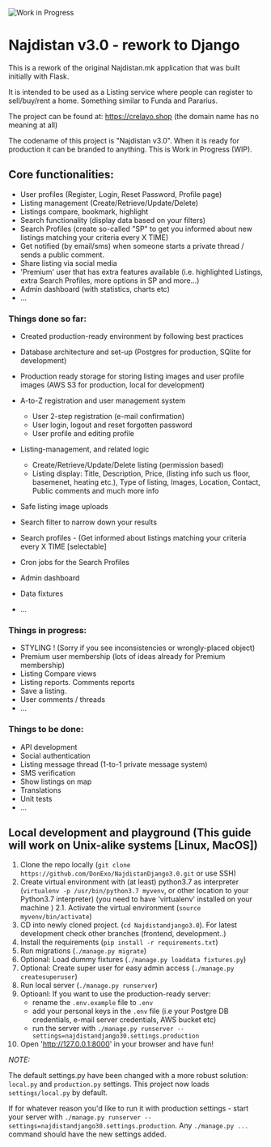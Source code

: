 ![Work in Progress](https://www.psychologiepraktijkheijnen.nl/wp-content/uploads/2017/04/work-in-progress.png)


# Najdistan v3.0 - rework to Django

This is a rework of the original Najdistan.mk application that was built initially with Flask.

It is intended to be used as a Listing service where people can register to sell/buy/rent a home. Something similar to Funda and Pararius.

The project can be found at: https://crelayo.shop (the domain name has no meaning at all) 

The codename of this project is "Najdistan v3.0". When it is ready for production it can be branded to anything. This is Work in Progress (WIP).

## Core functionalities:
* User profiles (Register, Login, Reset Password, Profile page)
* Listing management (Create/Retrieve/Update/Delete)
* Listings compare, bookmark, highlight
* Search functionality (display data based on your filters)
* Search Profiles (create so-called "SP" to get you informed about new listings matching your criteria every X TIME)
* Get notified (by email/sms) when someone starts a private thread / sends a public comment.
* Share listing via social media
* 'Premium' user that has extra features available (i.e. highlighted Listings, extra Search Profiles, more options in SP and more...)
* Admin dashboard (with statistics, charts etc)
* ...

### Things done so far:
* Created production-ready environment by following best practices
* Database architecture and set-up (Postgres for production, SQlite for development)
* Production ready storage for storing listing images and user profile images (AWS S3 for production, local for development)
* A-to-Z registration and user management system
  * User 2-step registration (e-mail confirmation)
  * User login, logout and reset forgotten password
  * User profile and editing profile
* Listing-management, and related logic
  * Create/Retrieve/Update/Delete listing (permission based)
  * Listing display: Title, Description, Price, (listing info such us floor, basemenet, heating etc.), Type of listing, Images, Location, Contact, Public comments and much more info
* Safe listing image uploads
* Search filter to narrow down your results
* Search profiles - (Get informed about listings matching your criteria every X TIME [selectable]
* Cron jobs for the Search Profiles

* Admin dashboard
* Data fixtures
* ...

### Things in progress:
* STYLING ! (Sorry if you see inconsistencies or wrongly-placed object)
* Premium user membership (lots of ideas already for Premium membership)
* Listing Compare views
* Listing reports. Comments reports
* Save a listing.
* User comments / threads
* ...

### Things to be done:
* API development
* Social authentication
* Listing message thread (1-to-1 private message system)
* SMS verification
* Show listings on map
* Translations
* Unit tests
* ...


## Local development and playground (This guide will work on Unix-alike systems [Linux, MacOS])

  1. Clone the repo locally (`git clone https://github.com/DonExo/NajdistanDjango3.0.git` or use SSH)
  2. Create virtual environment with (at least) python3.7 as interpreter (`virtualenv -p /usr/bin/python3.7 myvenv`, or other location to your Python3.7 interpreter) (you need to have 'virtualenv' installed on your machine ) 
  2.1. Activate the virtual environment (`source myvenv/bin/activate`)
  3. CD into newly cloned project. (`cd Najdistandjango3.0`). For latest development check other branches (frontend, development..)
  4. Install the requirements (`pip install -r requirements.txt`)
  5. Run migrations (`./manage.py migrate`)
  6. Optional: Load dummy fixtures (`./manage.py loaddata fixtures.py`)
  7. Optional: Create super user for easy admin access (`./manage.py createsuperuser`)
  8. Run local server (`./manage.py runserver`)
  9. Optioanl: If you want to use the production-ready server:
      * rename the `.env.example` file to `.env`
      * add your personal keys in the `.env` file (i.e your Postgre DB credentials, e-mail server credentials, AWS bucket etc)
      * run the server with `./manage.py runserver --settings=najdistandjango30.settings.production`
  10. Open 'http://127.0.0.1:8000' in your browser and have fun!
  
*NOTE:*

The default settings.py have been changed with a more robust solution: `local.py` and `production.py` settings. This project now loads `settings/local.py` by default. 

If for whatever reason you'd like to run it with production settings - start your server with `./manage.py runserver --settings=najdistandjango30.settings.production`. Any `./manage.py ...` command should have the new settings added.

